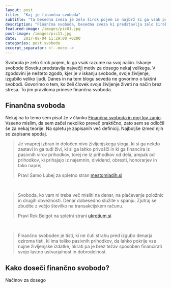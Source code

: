 ```yaml
---
layout: post
title:  "Kaj je finančna svoboda"
subtitle: "Ta besedna zveza je zelo širok pojem in najbrž si ga vsak predstavlja po svoje."
description: "Finančna svoboda, besedna zveza ki predstavlja zelo širok pojem. Kaj je to in kako jo razumem jaz."
featured-image: /images/pic01.jpg
post-image: /images/pic11.jpg
date:   2017-08-04 11:29:00 +0200
categories: post svoboda
excerpt_separator: <!--more-->
---
```


Svoboda je zelo širok pojem, ki ga vsak razume na svoj način. Iskanje svobode človeku predstavlja največji motiv za dosego nekaj velikega. V zgodovini je nešteto zgodb, kjer je v iskanju svobode, svoje življenje, izgubilo veliko ljudi. <!--more-->Danes in na tem blogu seveda ne govorimo o takšni svobodi. Govorimo o tem, ko želi človek svoje življenje živeti na način brez stresa. To jim praviloma prinese finančna svoboda.

<h2>Finančna svoboda</h2>

Nekaj na to temo sem pisal že v članku <a href="http://www.lovzasvobodo.si/2017/04/financna-svoboda/">Finančna svoboda in moj lov zanjo</a>. Vseeno mislim, da sem začel nekoliko preveč praktično, zato sem se odločil še za nekaj teorije. Na spletu je zapisanih več definicij. Najboljše izmed njih so zapisane spodaj.
<blockquote>Je vnaprej izbran in določen nivo življenjskega sloga, ki si ga nekdo zastavi in ga tudi živi, ki si ga lahko privošči in ki ga financira iz pasivnih virov prihodkov, torej ne iz prihodkov od dela, ampak od prihodkov, ki prihajajo iz najemnin, dividend, obresti, honorarjev in tako naprej.

Pravi Samo Lubej za spletno stran <a href="http://www.mestomladih.si/splosno/clanki/financna-svoboda-mit-ali-realno-dosegljiv-cilj/">mestomladih.si</a></blockquote>
&nbsp;
<blockquote>Svoboda, ko vam ni treba več misliti na denar, na plačevanje položnic in drugih obveznosti. Denar dobesedno služite v spanju. Zjutraj se zbudite z večjo številko na transakcijskem računu.

Pravi Rok Beigot na spletni strani <a href="https://www.ukrotium.si/sl/financna-svoboda">ukrotium.si</a></blockquote>
&nbsp;
<blockquote>Finančno svoboden je tisti, ki ne čuti strahu pred izgubo denarja oziroma tisti, ki ima toliko pasivnih prihodkov, da lahko pokrije vse nujne življenjske izdatke, hkrati pa je brez težav sposoben financirati svojo lastno ustvarjalnost in dobrodelnost.</blockquote>

<h2>Kako doseči finančno svobodo?</h2>

Načinov za dosego